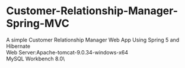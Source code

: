 # Customer-Relationship-Manager-Spring-MVC
A simple Customer Relationship Manager Web App Using Spring 5 and Hibernate\
Web Server:Apache-tomcat-9.0.34-windows-x64\
MySQL Workbench 8.0\
